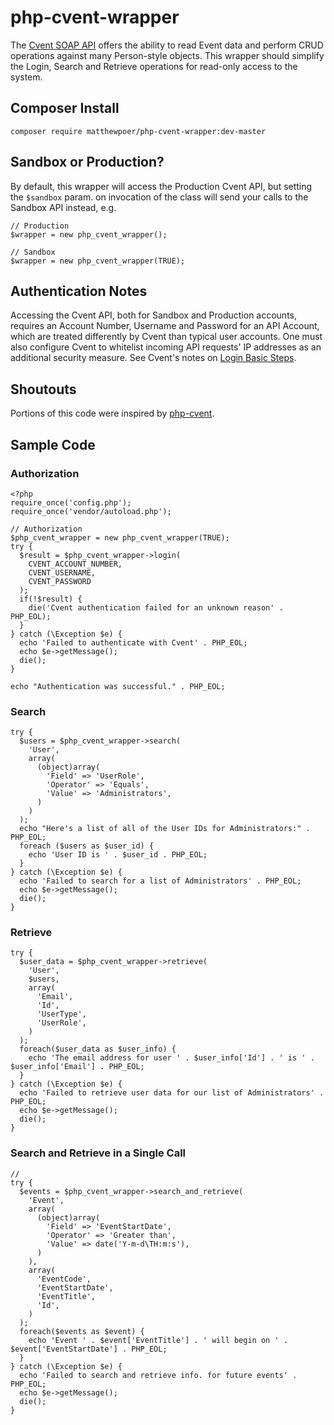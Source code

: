 # php-cvent-wrapper
The [Cvent SOAP API](https://developers.cvent.com/documentation/soap-api/) offers the ability to read Event data and perform CRUD operations against many Person-style objects. This wrapper should simplify the Login, Search and Retrieve operations for read-only access to the system.

## Composer Install

```
composer require matthewpoer/php-cvent-wrapper:dev-master
```

## Sandbox or Production?
By default, this wrapper will access the Production Cvent API, but setting the `$sandbox` param. on invocation of the class will send your calls to the Sandbox API instead, e.g.

```
// Production
$wrapper = new php_cvent_wrapper();

// Sandbox
$wrapper = new php_cvent_wrapper(TRUE);
```

## Authentication Notes
Accessing the Cvent API, both for Sandbox and Production accounts, requires an Account Number, Username and Password for an API Account, which are treated differently by Cvent than typical user accounts. One must also configure Cvent to whitelist incoming API requests' IP addresses as an additional security measure. See Cvent's notes on [Login Basic Steps](https://developers.cvent.com/documentation/soap-api/call-definitions/authentication/login/).

## Shoutouts
Portions of this code were inspired by [php-cvent](https://github.com/gcanivet/php-cvent).

## Sample Code

### Authorization
```
<?php
require_once('config.php');
require_once('vendor/autoload.php');

// Authorization
$php_cvent_wrapper = new php_cvent_wrapper(TRUE);
try {
  $result = $php_cvent_wrapper->login(
    CVENT_ACCOUNT_NUMBER,
    CVENT_USERNAME,
    CVENT_PASSWORD
  );
  if(!$result) {
    die('Cvent authentication failed for an unknown reason' . PHP_EOL);
  }
} catch (\Exception $e) {
  echo 'Failed to authenticate with Cvent' . PHP_EOL;
  echo $e->getMessage();
  die();
}

echo "Authentication was successful." . PHP_EOL;
```

### Search
```
try {
  $users = $php_cvent_wrapper->search(
    'User',
    array(
      (object)array(
        'Field' => 'UserRole',
        'Operator' => 'Equals',
        'Value' => 'Administrators',
      )
    )
  );
  echo "Here's a list of all of the User IDs for Administrators:" . PHP_EOL;
  foreach ($users as $user_id) {
    echo 'User ID is ' . $user_id . PHP_EOL;
  }
} catch (\Exception $e) {
  echo 'Failed to search for a list of Administrators' . PHP_EOL;
  echo $e->getMessage();
  die();
}
```

### Retrieve
```
try {
  $user_data = $php_cvent_wrapper->retrieve(
    'User',
    $users,
    array(
      'Email',
      'Id',
      'UserType',
      'UserRole',
    )
  );
  foreach($user_data as $user_info) {
    echo 'The email address for user ' . $user_info['Id'] . ' is ' . $user_info['Email'] . PHP_EOL;
  }
} catch (\Exception $e) {
  echo 'Failed to retrieve user data for our list of Administrators' . PHP_EOL;
  echo $e->getMessage();
  die();
}
```

### Search and Retrieve in a Single Call
```
//
try {
  $events = $php_cvent_wrapper->search_and_retrieve(
    'Event',
    array(
      (object)array(
        'Field' => 'EventStartDate',
        'Operator' => 'Greater than',
        'Value' => date('Y-m-d\TH:m:s'),
      )
    ),
    array(
      'EventCode',
      'EventStartDate',
      'EventTitle',
      'Id',
    )
  );
  foreach($events as $event) {
    echo 'Event ' . $event['EventTitle'] . ' will begin on ' . $event['EventStartDate'] . PHP_EOL;
  }
} catch (\Exception $e) {
  echo 'Failed to search and retrieve info. for future events' . PHP_EOL;
  echo $e->getMessage();
  die();
}
```
